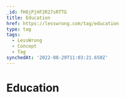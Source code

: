 ```yaml
---
_id: fH8jPjHF2R27sRTTG
title: Education
href: https://lesswrong.com/tag/education
type: tag
tags:
  - LessWrong
  - Concept
  - Tag
synchedAt: '2022-08-29T11:03:21.650Z'
---
```

# Education

